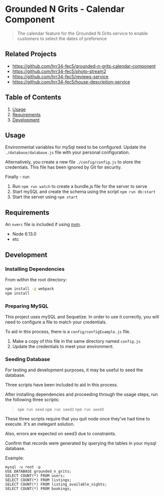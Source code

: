 # Grounded N Grits - Calendar Component

> The calendar feature for the Grounded N Grits service to enable customers to select the dates of preference

## Related Projects

  - https://github.com/hrr34-fec5/grounded-n-grits-calendar-component
  - https://github.com/hrr34-fec5/photo-stream2
  - https://github.com/hrr34-fec5/reviews-service
  - https://github.com/hrr34-fec5/house-description-service

## Table of Contents

1. [Usage](#Usage)
2. [Requirements](#requirements)
3. [Development](#development)

## Usage

Environmental variables for mySql need to be configured.
Update the `./database/database.js` file with your personal configuration. 

Alternatively, you create a new file `./config/config.js` to store the credentials. This file has been ignored by Git for security.

Finally - run 
1. Run `npm run watch` to create a bundle.js file for the server to serve
2. Start mySQL and create the schema using the script `npm run db:start`
3. Start the server using `npm start`

## Requirements

An `nvmrc` file is included if using [nvm](https://github.com/creationix/nvm).

- Node 6.13.0
- etc

## Development

### Installing Dependencies

From within the root directory:

```sh
npm install -g webpack
npm install
```

### Preparing MySQL

This project uses mySQL and Sequelize. In order to use it correctly, you will need to configure a file to match your credentials.

To aid in this process, there is a `config/configExample.js` file.

1. Make a copy of this file in the same directory named `config.js`
2. Update the credentials to meet your environment. 

### Seeding Database
For testing and development purposes, it may be useful to seed the database.

Three scripts have been included to aid in this process. 

After installing dependencies and proceeding through the usage steps, run the following three scripts:
> `npm run seed`
> `npm run seed2`
> `npm run seed3`

These three scripts require that you quit node once they've had time to execute. It's an inelegant solution.

Also, errors are expected on seed3 due to constraints.

Confirm that records were generated by querying the tables in your mysql database.

Example:
```
mysql -u root -p
USE DATABASE grounded_n_grits;
SELECT COUNT(*) FROM users;
SELECT COUNT(*) FROM listings;
SELECT COUNT(*) FROM listing_available_nights;
SELECT COUNT(*) FROM bookings;
```